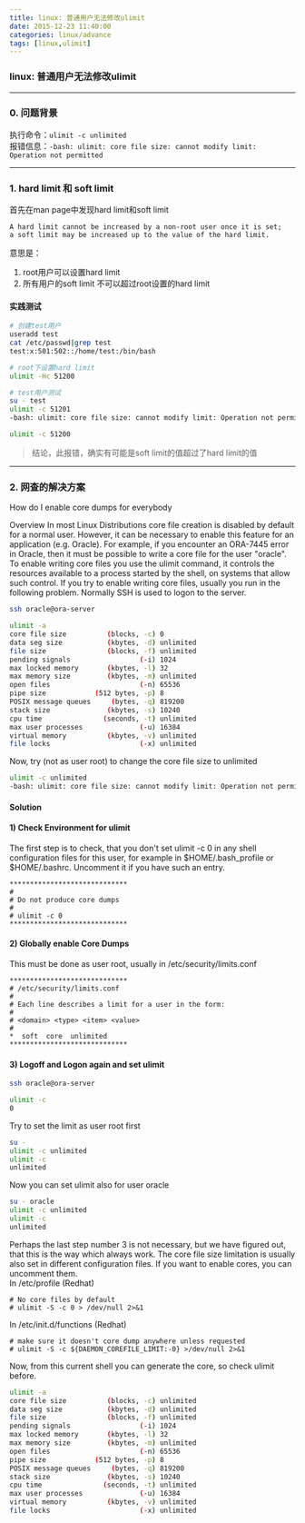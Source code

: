 ```yaml
---
title: linux: 普通用户无法修改ulimit
date: 2015-12-23 11:40:00
categories: linux/advance
tags: [linux,ulimit]
---
```

### linux: 普通用户无法修改ulimit

---

### 0. 问题背景
执行命令：`ulimit -c unlimited`  
报错信息：`-bash: ulimit: core file size: cannot modify limit: Operation not permitted`

---

### 1. hard limit 和 soft limit
首先在man page中发现hard limit和soft limit
```
A hard limit cannot be increased by a non-root user once it is set;
a soft limit may be increased up to the value of the hard limit.
```
意思是：
1. root用户可以设置hard limit
2. 所有用户的soft limit 不可以超过root设置的hard limit

#### 实践测试
``` bash
# 创建test用户
useradd test
cat /etc/passwd|grep test
test:x:501:502::/home/test:/bin/bash

# root下设置hard limit
ulimit -Hc 51200

# test用户测试
su - test
ulimit -c 51201
-bash: ulimit: core file size: cannot modify limit: Operation not permitted

ulimit -c 51200
```
> 结论，此报错，确实有可能是soft limit的值超过了hard limit的值
---

### 2. 网查的解决方案
How do I enable core dumps for everybody
Overview
In most Linux Distributions core file creation is disabled by default for a normal user. However, it can be necessary to enable this feature for an application (e.g. Oracle). For example, if you encounter an ORA-7445 error in Oracle, then it must be possible to write a core file for the user "oracle".
To enable writing core files you use the ulimit command, it controls the resources available to a process started by the shell, on systems that allow such control.
If you try to enable writing core files, usually you run in the following problem. Normally SSH is used to logon to the server.
``` bash
ssh oracle@ora-server

ulimit -a
core file size          (blocks, -c) 0
data seg size           (kbytes, -d) unlimited
file size               (blocks, -f) unlimited
pending signals                 (-i) 1024
max locked memory       (kbytes, -l) 32
max memory size         (kbytes, -m) unlimited
open files                      (-n) 65536
pipe size            (512 bytes, -p) 8
POSIX message queues     (bytes, -q) 819200
stack size              (kbytes, -s) 10240
cpu time               (seconds, -t) unlimited
max user processes              (-u) 16384
virtual memory          (kbytes, -v) unlimited
file locks                      (-x) unlimited
```
Now, try (not as user root) to change the core file size to unlimited
``` bash
ulimit -c unlimited
-bash: ulimit: core file size: cannot modify limit: Operation not permitted
```

#### Solution
#### 1) Check Environment for ulimit
The first step is to check, that you don't set ulimit -c 0 in any shell configuration files for this user, for example in $HOME/.bash_profile or $HOME/.bashrc. Uncomment it if you have such an entry.
```
*****************************
#
# Do not produce core dumps
#
# ulimit -c 0
*****************************
```
#### 2) Globally enable Core Dumps

This must be done as user root, usually in /etc/security/limits.conf
```
*****************************
# /etc/security/limits.conf
#
# Each line describes a limit for a user in the form:
#
# <domain> <type> <item> <value>
#
*  soft  core  unlimited
*****************************
```

#### 3) Logoff and Logon again and set ulimit
``` bash
ssh oracle@ora-server

ulimit -c
0
```
Try to set the limit as user root first
``` bash
su -
ulimit -c unlimited
ulimit -c
unlimited
```
Now you can set ulimit also for user oracle
``` bash
su - oracle
ulimit -c unlimited
ulimit -c
unlimited
```
Perhaps the last step number 3 is not necessary, but we have figured out, that this is the way which always work. The core file size limitation is usually also set in different configuration files. If you want to enable cores, you can uncomment them.  
In /etc/profile (Redhat)
```
# No core files by default
# ulimit -S -c 0 > /dev/null 2>&1
```
In /etc/init.d/functions (Redhat)
```
# make sure it doesn't core dump anywhere unless requested
# ulimit -S -c ${DAEMON_COREFILE_LIMIT:-0} >/dev/null 2>&1
```
Now, from this current shell you can generate the core, so check ulimit before.
``` bash
ulimit -a
core file size          (blocks, -c) unlimited
data seg size           (kbytes, -d) unlimited
file size               (blocks, -f) unlimited
pending signals                 (-i) 1024
max locked memory       (kbytes, -l) 32
max memory size         (kbytes, -m) unlimited
open files                      (-n) 65536
pipe size            (512 bytes, -p) 8
POSIX message queues     (bytes, -q) 819200
stack size              (kbytes, -s) 10240
cpu time               (seconds, -t) unlimited
max user processes              (-u) 16384
virtual memory          (kbytes, -v) unlimited
file locks                      (-x) unlimited```